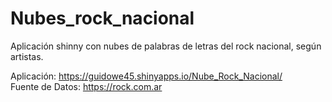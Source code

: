 # Nubes_rock_nacional
Aplicación shinny con nubes de palabras de letras del rock nacional, según artistas.

Aplicación: https://guidowe45.shinyapps.io/Nube_Rock_Nacional/                 
Fuente de Datos: https://rock.com.ar              




